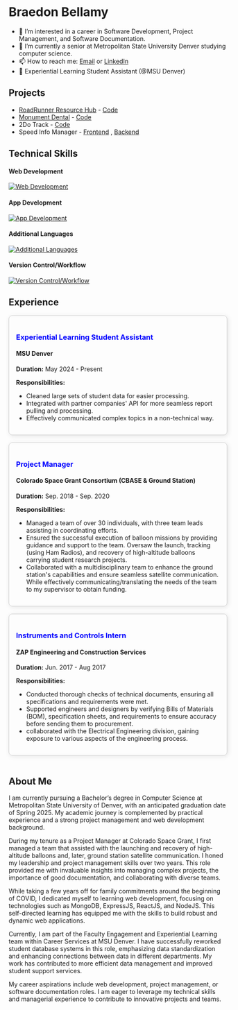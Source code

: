 #  Braedon Bellamy
- 👀 I’m interested in a career in Software Development, Project Management, and Software Documentation.
- 🌱 I’m currently a senior at Metropolitan State University Denver studying computer science.  
- 📫 How to reach me: [Email](Braedonb98@gmail.com) or [LinkedIn](https://www.linkedin.com/in/braedon-bellamy/)
- 👔 Experiential Learning Student Assistant (@MSU Denver)

 ## Projects
- [RoadRunner Resource Hub](http://roadrunner-resource-hub.com/) - [Code](https://github.com/BraedonB98/CS4610-RoadRunnerResourceHub)
- [Monument Dental](https://www.monumentdental.com/) - [Code](https://github.com/BraedonB98/MonumentDental)
- 2Do Track - [Code](https://github.com/BraedonB98/2DoTrack)
- Speed Info Manager - [Frontend](https://github.com/BraedonB98/SpeedInfoManager-F) , [Backend](https://github.com/BraedonB98/SpeedInfoManager-B)


## Technical Skills
#### Web Development
[![Web Development](https://skillicons.dev/icons?i=react,css,express,mongodb,nodejs,htmx,firebase,heroku)]()

#### App Development
[![App Development](https://skillicons.dev/icons?i=androidstudio,kotlin)]()

#### Additional Languages
[![Additional Languages](https://skillicons.dev/icons?i=cpp,py,arduino)]()

#### Version Control/Workflow
[![Version Control/Workflow](https://skillicons.dev/icons?i=git,github,postman,npm,md)]()



## Experience

<div style="border: 1px solid #ccc; padding: 16px; border-radius: 8px; box-shadow: 2px 2px 12px rgba(0,0,0,0.1);">
  <h3 style="color: blue;">Experiential Learning Student Assistant</h3>
  <h4>MSU Denver</h3>
  <p><strong>Duration:</strong> May 2024 - Present</p>
  <p><strong>Responsibilities:</strong></p>
  <ul>
    <li>Cleaned large sets of student data for easier processing.</li>
    <li>Integrated with partner companies' API for more seamless report pulling and processing.</li>
    <li> Effectively communicated complex topics in a non-technical way.</li>
  </ul>
</div> 

<br/>

<div style="border: 1px solid #ccc; padding: 16px; border-radius: 8px; box-shadow: 2px 2px 12px rgba(0,0,0,0.1);">
  <h3 style="color: blue;">Project Manager</h2>
  <h4>Colorado Space Grant Consortium (CBASE & Ground Station)</h3>
  <p><strong>Duration:</strong> Sep. 2018 - Sep. 2020 </p>
  <p><strong>Responsibilities:</strong></p>
  <ul>
    <li> Managed a team of over 30 individuals, with three team leads assisting in coordinating efforts.</li>
    <li>Ensured the successful execution of balloon missions by providing guidance and support to the team. Oversaw the launch, tracking (using Ham Radios), and recovery of high-altitude balloons carrying student research projects.</li>
    <li>Collaborated with a multidisciplinary team to enhance the ground station's capabilities and ensure seamless satellite communication. While effectively communicating/translating the needs of the team to my supervisor to obtain funding.</li>
  </ul>
</div> 

<br/>

<div style="border: 1px solid #ccc; padding: 16px; border-radius: 8px; box-shadow: 2px 2px 12px rgba(0,0,0,0.1);">
  <h3 style="color: blue;">Instruments and Controls Intern</h3>
  <h4>ZAP Engineering and Construction Services</h3>
  <p><strong>Duration:</strong> Jun. 2017 - Aug 2017 </p>
  <p><strong>Responsibilities:</strong></p>
  <ul>
    <li> Conducted thorough checks of technical documents, ensuring all specifications and requirements were met.</li>
    <li> Supported engineers and designers by verifying Bills of Materials (BOM), specification sheets, and requirements to ensure accuracy before sending them to procurement.</li>
    <li> collaborated with the Electrical Engineering division, gaining exposure to various aspects of the engineering process.</li>
  </ul>
</div> 

<br/>

## About Me
I am currently pursuing a Bachelor’s degree in Computer Science at Metropolitan State University of Denver, with an anticipated graduation date of Spring 2025. My academic journey is complemented by practical experience and a strong project management and web development background.

 During my tenure as a Project Manager at Colorado Space Grant, I first managed a team that assisted with the launching and recovery of high-altitude balloons and, later, ground station satellite communication. I honed my leadership and project management skills over two years. This role provided me with invaluable insights into managing complex projects, the importance of good documentation, and collaborating with diverse teams.

 While taking a few years off for family commitments around the beginning of COVID, I dedicated myself to learning web development, focusing on technologies such as MongoDB, ExpressJS, ReactJS, and NodeJS. This self-directed learning has equipped me with the skills to build robust and dynamic web applications.

 Currently, I am part of the Faculty Engagement and Experiential Learning team within Career Services at MSU Denver. I have successfully reworked student database systems in this role, emphasizing data standardization and enhancing connections between data in different departments. My work has contributed to more efficient data management and improved student support services.

 My career aspirations include web development, project management, or software documentation roles. I am eager to leverage my technical skills and managerial experience to contribute to innovative projects and teams.
